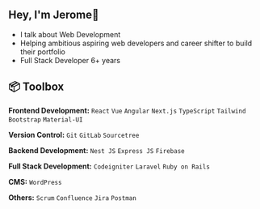 ## Hey, I'm Jerome👋
 - I talk about Web Development
 - Helping ambitious aspiring web developers and career shifter to build their portfolio
 - Full Stack Developer 6+ years

## 📦 Toolbox

**Frontend Development:** `React` `Vue` `Angular` `Next.js` `TypeScript` `Tailwind` `Bootstrap` `Material-UI`

**Version Control:** `Git` `GitLab` `Sourcetree`

**Backend Development:** `Nest JS` `Express JS` `Firebase`

**Full Stack Development:** `Codeigniter` `Laravel` `Ruby on Rails`

**CMS:** `WordPress` 

**Others:** `Scrum` `Confluence` `Jira` `Postman`
<!--
**fabricantejerome/fabricantejerome** is a ✨ _special_ ✨ repository because its `README.md` (this file) appears on your GitHub profile.

Here are some ideas to get you started:

- 🔭 I’m currently working on ...
- 🌱 I’m currently learning ...
- 👯 I’m looking to collaborate on ...
- 🤔 I’m looking for help with ...
- 💬 Ask me about ...
- 📫 How to reach me: ...
- 😄 Pronouns: ...
- ⚡ Fun fact: ...
-->
